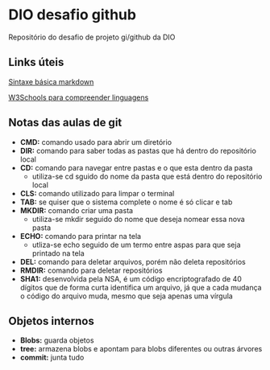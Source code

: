 # DIO desafio github
Repositório do desafio de projeto gi/github da DIO

## Links úteis
[Sintaxe básica markdown](https://www.markdownguide.org/basic-syntax)

[W3Schools para compreender linguagens](https://www.w3schools.com)

## Notas das aulas de git
- **CMD:** comando usado para abrir um diretório
- **DIR:** comando para saber todas as pastas que há dentro do repositório local
- **CD:** comando para navegar entre pastas e o que esta dentro da pasta
    - utiliza-se cd sguido do nome da pasta que está dentro do repositório local
- **CLS:** comando utilizado para limpar o terminal 
- **TAB:** se quiser que o sistema complete o nome é só clicar e tab
- **MKDIR:** comando criar uma pasta
    - utiliza-se mkdir seguido do nome que deseja nomear essa nova pasta
- **ECHO:** comando para printar na tela
    - utliza-se echo seguido de um termo entre aspas para que seja printado na tela
- **DEL:** comando para deletar arquivos, porém não deleta repositórios
- **RMDIR:** comando para deletar repositórios
- **SHA1:** desenvolvida pela NSA, é um código encriptografado de 40 dígitos que de forma curta identifica um arquivo, já que a cada mudança o código do arquivo muda, mesmo que seja apenas uma vírgula 

## Objetos internos
- **Blobs:** guarda objetos 
- **tree:** armazena blobs e apontam para blobs diferentes ou outras árvores
- **commit:** junta tudo
